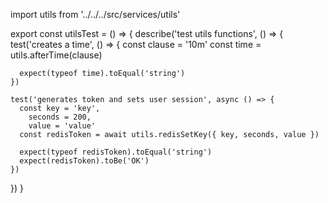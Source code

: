 import utils from '../../../src/services/utils'

export const utilsTest = () => {
  describe('test utils functions', () => {
    test('creates a time', () => {
      const clause = '10m'
      const time = utils.afterTime(clause)

      expect(typeof time).toEqual('string')
    })

    test('generates token and sets user session', async () => {
      const key = 'key',
        seconds = 200,
        value = 'value'
      const redisToken = await utils.redisSetKey({ key, seconds, value })

      expect(typeof redisToken).toEqual('string')
      expect(redisToken).toBe('OK')
    })
  })
}
